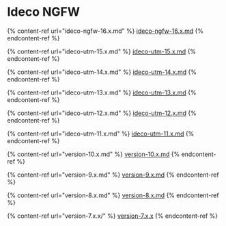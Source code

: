 # Ideco NGFW

{% content-ref url="ideco-ngfw-16.x.md" %}
[ideco-ngfw-16.x.md](ideco-ngfw-16.x.md)
{% endcontent-ref %}

{% content-ref url="ideco-utm-15.x.md" %}
[ideco-utm-15.x.md](ideco-utm-15.x.md)
{% endcontent-ref %}

{% content-ref url="ideco-utm-14.x.md" %}
[ideco-utm-14.x.md](ideco-utm-14.x.md)
{% endcontent-ref %}

{% content-ref url="ideco-utm-13.x.md" %}
[ideco-utm-13.x.md](ideco-utm-13.x.md)
{% endcontent-ref %}

{% content-ref url="ideco-utm-12.x.md" %}
[ideco-utm-12.x.md](ideco-utm-12.x.md)
{% endcontent-ref %}

{% content-ref url="ideco-utm-11.x.md" %}
[ideco-utm-11.x.md](ideco-utm-11.x.md)
{% endcontent-ref %}

{% content-ref url="version-10.x.md" %}
[version-10.x.md](version-10.x.md)
{% endcontent-ref %}

{% content-ref url="version-9.x.md" %}
[version-9.x.md](version-9.x.md)
{% endcontent-ref %}

{% content-ref url="version-8.x.md" %}
[version-8.x.md](version-8.x.md)
{% endcontent-ref %}

{% content-ref url="version-7.x.x/" %}
[version-7.x.x](version-7.x.x/)
{% endcontent-ref %}
